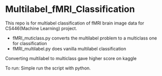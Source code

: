 # Multilabel_fMRI_Classification
This repo is for multiabel classification of fMRI brain image data for CS446(Machine Learning) project.

- fMRI_muticlass.py converts the multilabel problem to a multiclass one for classification
- fMRI_multilabel.py does vanilla multilabel classification

Converting multilabel to multiclass gave higher score on kaggle

To run: Simple run the script with python.
